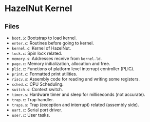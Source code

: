 # HazelNut Kernel

## Files

- `boot.S`: Bootstrap to load kernel.
- `enter.c`: Routines before going to kernel.
- `kernel.c`: Kernel of HazelNut.
- `lock.c`: Spin lock related.
- `memory.s`: Addresses receive from `kernel.ld`.
- `page.c`: Memory initialization, allocation and free.
- `plic.c`: Functions of platform level interrupt controller (PLIC).
- `print.c`: Formatted print utilities.
- `riscv.s`: Assembly code for reading and writing some registers.
- `sched.c`: CPU Scheduling.
- `switch.s`: Context switch.
- `timer.s`: Hardware timer and sleep for milliseconds (not accurate).
- `trap.c`: Trap handler.
- `traps.s`: Trap (exception and interrupt) related (assembly side).
- `uart.c`: Serial port driver.
- `user.c`: User tasks.
